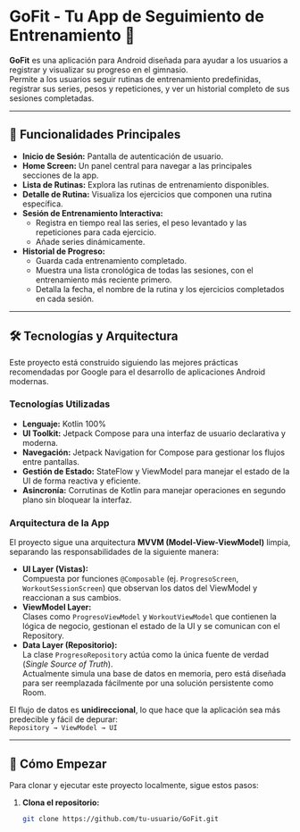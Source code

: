# GoFit - Tu App de Seguimiento de Entrenamiento 💪

**GoFit** es una aplicación para Android diseñada para ayudar a los usuarios a registrar y visualizar su progreso en el gimnasio.  
Permite a los usuarios seguir rutinas de entrenamiento predefinidas, registrar sus series, pesos y repeticiones, y ver un historial completo de sus sesiones completadas.

---

## 🚀 Funcionalidades Principales

- **Inicio de Sesión:** Pantalla de autenticación de usuario.  
- **Home Screen:** Un panel central para navegar a las principales secciones de la app.  
- **Lista de Rutinas:** Explora las rutinas de entrenamiento disponibles.  
- **Detalle de Rutina:** Visualiza los ejercicios que componen una rutina específica.  
- **Sesión de Entrenamiento Interactiva:**  
  - Registra en tiempo real las series, el peso levantado y las repeticiones para cada ejercicio.  
  - Añade series dinámicamente.  
- **Historial de Progreso:**  
  - Guarda cada entrenamiento completado.  
  - Muestra una lista cronológica de todas las sesiones, con el entrenamiento más reciente primero.  
  - Detalla la fecha, el nombre de la rutina y los ejercicios completados en cada sesión.

---

## 🛠️ Tecnologías y Arquitectura

Este proyecto está construido siguiendo las mejores prácticas recomendadas por Google para el desarrollo de aplicaciones Android modernas.

### Tecnologías Utilizadas

- **Lenguaje:** Kotlin 100%  
- **UI Toolkit:** Jetpack Compose para una interfaz de usuario declarativa y moderna.  
- **Navegación:** Jetpack Navigation for Compose para gestionar los flujos entre pantallas.  
- **Gestión de Estado:** StateFlow y ViewModel para manejar el estado de la UI de forma reactiva y eficiente.  
- **Asincronía:** Corrutinas de Kotlin para manejar operaciones en segundo plano sin bloquear la interfaz.

### Arquitectura de la App

El proyecto sigue una arquitectura **MVVM (Model-View-ViewModel)** limpia, separando las responsabilidades de la siguiente manera:

- **UI Layer (Vistas):**  
  Compuesta por funciones `@Composable` (ej. `ProgresoScreen`, `WorkoutSessionScreen`) que observan los datos del ViewModel y reaccionan a sus cambios.  
- **ViewModel Layer:**  
  Clases como `ProgresoViewModel` y `WorkoutViewModel` que contienen la lógica de negocio, gestionan el estado de la UI y se comunican con el Repository.  
- **Data Layer (Repositorio):**  
  La clase `ProgresoRepository` actúa como la única fuente de verdad (*Single Source of Truth*).  
  Actualmente simula una base de datos en memoria, pero está diseñada para ser reemplazada fácilmente por una solución persistente como Room.

El flujo de datos es **unidireccional**, lo que hace que la aplicación sea más predecible y fácil de depurar:  
`Repository → ViewModel → UI`

---

## 🔧 Cómo Empezar

Para clonar y ejecutar este proyecto localmente, sigue estos pasos:

1. **Clona el repositorio:**
   ```bash
   git clone https://github.com/tu-usuario/GoFit.git
